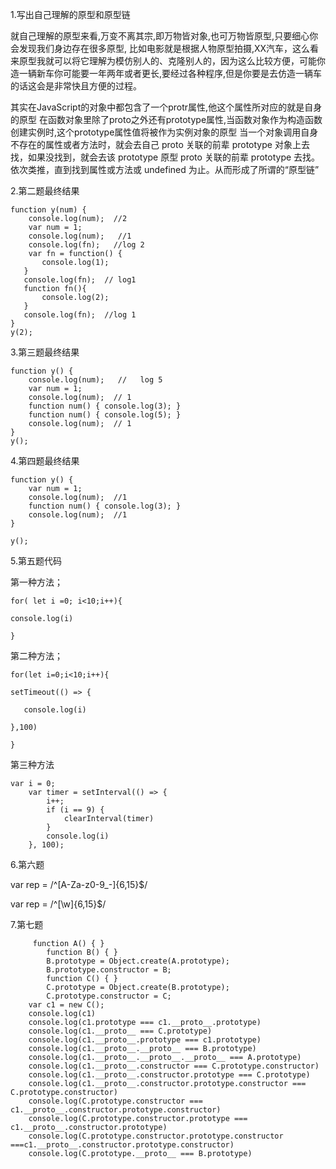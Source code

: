 1.写出自己理解的原型和原型链

就自己理解的原型来看,万变不离其宗,即万物皆对象,也可万物皆原型,只要细心你会发现我们身边存在很多原型, 比如电影就是根据人物原型拍摄,XX汽车，这么看来原型我就可以将它理解为模仿别人的、克隆别人的，因为这么比较方便，可能你造一辆新车你可能要一年两年或者更长,要经过各种程序,但是你要是去仿造一辆车的话这会是非常快且方便的过程。

 其实在JavaScript的对象中都包含了一个protr属性,他这个属性所对应的就是自身的原型  在函数对象里除了proto之外还有prototype属性,当函数对象作为构造函数创建实例时,这个prototype属性值将被作为实例对象的原型  当一个对象调用自身不存在的属性或者方法时，就会去自己 proto 关联的前辈 prototype 对象上去找，如果没找到，就会去该 prototype 原型 proto 关联的前辈 prototype 去找。依次类推，直到找到属性或方法或 undefined 为止。从而形成了所谓的“原型链”







2.第二题最终结果

```
function y(num) {
    console.log(num);  //2
    var num = 1;
    console.log(num);   //1
    console.log(fn);   //log 2
    var fn = function() {
       console.log(1); 
   }
   console.log(fn);  // log1
   function fn(){
       console.log(2);
   }
   console.log(fn);  //log 1
}
y(2);
```

3.第三题最终结果

```
function y() {
    console.log(num);   //   log 5
    var num = 1;
    console.log(num);  // 1
    function num() { console.log(3); }
    function num() { console.log(5); }
    console.log(num);  // 1
}
y();
```

4.第四题最终结果

```
function y() {    
    var num = 1;
    console.log(num);  //1
    function num() { console.log(3); }
    console.log(num);  //1
}

y();
```

5.第五题代码

第一种方法；

```
for( let i =0; i<10;i++){

console.log(i)

}
```

第二种方法；

```
for(let i=0;i<10;i++){

setTimeout(() => {

​	console.log(i)

},100)

}
```



第三种方法

	var i = 0;
	    var timer = setInterval(() => {
	        i++;
	        if (i == 9) {
	            clearInterval(timer)
	        }
	        console.log(i)
	    }, 100);
6.第六题

var rep = /^[A-Za-z0-9_-]{6,15}$/

var rep = /^[\w]{6,15}$/



7.第七题




        
         function A() { }
            function B() { }
            B.prototype = Object.create(A.prototype);
            B.prototype.constructor = B;
            function C() { }
            C.prototype = Object.create(B.prototype);
            C.prototype.constructor = C;
        var c1 = new C();
        console.log(c1)
        console.log(c1.prototype === c1.__proto__.prototype) 
        console.log(c1.__proto__ === C.prototype)
        console.log(c1.__proto__.prototype === c1.prototype)
        console.log(c1.__proto__.__proto__ === B.prototype)
        console.log(c1.__proto__.__proto__.__proto__ === A.prototype)
        console.log(c1.__proto__.constructor === C.prototype.constructor)
        console.log(c1.__proto__.constructor.prototype === C.prototype)
        console.log(c1.__proto__.constructor.prototype.constructor === C.prototype.constructor)
        console.log(C.prototype.constructor === c1.__proto__.constructor.prototype.constructor)
        console.log(C.prototype.constructor.prototype === c1.__proto__.constructor.prototype)
        console.log(C.prototype.constructor.prototype.constructor ===c1.__proto__.constructor.prototype.constructor)
        console.log(C.prototype.__proto__ === B.prototype)